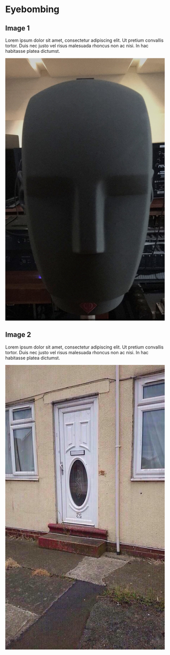 # Eyebombing

## Image 1

Lorem ipsum dolor sit amet, consectetur adipiscing elit. Ut pretium convallis tortor. Duis nec justo vel risus malesuada rhoncus non ac nisi. In hac habitasse platea dictumst.

![Eyebombing1](assets/eyebombing1.jpg)

## Image 2

Lorem ipsum dolor sit amet, consectetur adipiscing elit. Ut pretium convallis tortor. Duis nec justo vel risus malesuada rhoncus non ac nisi. In hac habitasse platea dictumst. 

![Eyebombing2](assets/eyebombing2.jpg)
